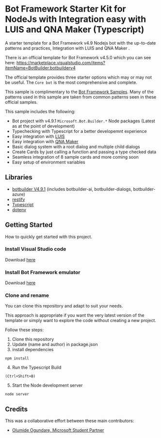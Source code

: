 # Bot Framework Starter Kit for NodeJs with Integration easy with LUIS and QNA Maker (Typescript)

A starter template for a Bot Framework v4.9 Nodejs bot with the up-to-date patterns and practices, Integration with LUIS and QNA Maker .

There is an official template for Bot Framework v4.5.0 which you can see here: https://marketplace.visualstudio.com/items?itemName=BotBuilder.botbuilderv4

The official template provides three starter options which may or may not be useful. The `Core bot` is the most comprehensive and complete.

This sample is complimentary to the [Bot Framework Samples](https://github.com/microsoft/BotBuilder-Samples/tree/master/samples/typescript_nodejs). Many of the patterns used in this sample are taken from common patterns seen in these official samples.

This sample includes the following:

- Bot project with v4.9.1 `Microsoft.Bot.Builder.*` Node packages (Latest as at the point of development)
- Typechecking with Typescript for a better developemnt experience
- Easy integration with [LUIS](https://www.luis.ai/)
- Easy integration with [QNA Maker](https://www.qnamaker.ai/)
- Basic dialog system with a root dialog and multiple child dialogs
- Create Cards by just calling a function and passing a type checked data
- Seamless integration of 8 sample cards and more coming soon
- Easy setup of environment variables

## Libraries

- [botbuilder V4.9.1](https://www.npmjs.com/package/botbuilder/v/4.9.1) (includes botbuilder-ai, botbuilder-dialogs, botbuilder-azure)
- [restify](https://www.npmjs.com/package/restify)
- [Typescript](https://www.npmjs.com/package/typescript)
- [dotenv](https://www.npmjs.com/package/dotenv)

## Getting Started

How to quickly get started with this project.

### Install Visual Studio code

Download [here](https://code.visualstudio.com/)

### Install Bot Framework emulator

Download [here](https://github.com/Microsoft/BotFramework-Emulator/releases/tag/v4.9.0)

### Clone and rename

You can clone this repository and adapt to suit your needs.

This approach is appropriate if you want the very latest version of the template or simply want to explore the code without creating a new project.

Follow these steps:

1. Clone this repository
2. Update (name and author) in package.json
3. install dependencies

```terminal
npm install
```

4. Run the Typescript Build

```command
(Ctrl+Shift+B)
```

5. Start the Node development server

```terminal
node server
```

## Credits

This was a collaborative effort between these main contributors:

- [Olumide Ogundare, Microsoft Student Partner](https://github.com/onyxolu)
